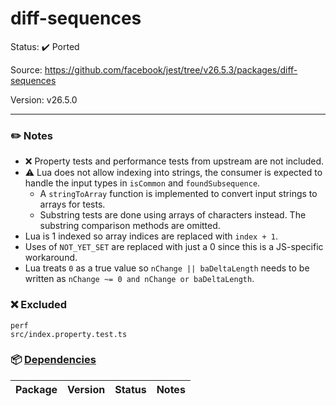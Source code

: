 # diff-sequences

Status: :heavy_check_mark: Ported

Source: https://github.com/facebook/jest/tree/v26.5.3/packages/diff-sequences

Version: v26.5.0

---

### :pencil2: Notes
* :x: Property tests and performance tests from upstream are not included.
* :warning: Lua does not allow indexing into strings, the consumer is expected to handle the input types in `isCommon` and `foundSubsequence`.
    * A `stringToArray` function is implemented to convert input strings to arrays for tests.
    * Substring tests are done using arrays of characters instead. The substring comparison methods are omitted.
* Lua is 1 indexed so array indices are replaced with `index + 1`.
* Uses of `NOT_YET_SET` are replaced with just a 0 since this is a JS-specific workaround.
* Lua treats `0` as a true value so `nChange || baDeltaLength` needs to be written as `nChange ~= 0 and nChange or baDeltaLength`.

### :x: Excluded
```
perf
src/index.property.test.ts
```

### :package: [Dependencies](https://github.com/facebook/jest/blob/v26.5.3/packages/diff-sequences/package.json)
| Package | Version | Status | Notes |
| - | - | - | - |